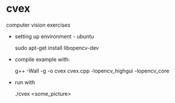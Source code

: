 cvex
====

computer vision exercises

* setting up environment - ubuntu
    
    sudo apt-get install libopencv-dev

* compile example with:
    
    g++ -Wall -g -o cvex cvex.cpp -lopencv_highgui -lopencv_core

* run with

    ./cvex <some_picture>
